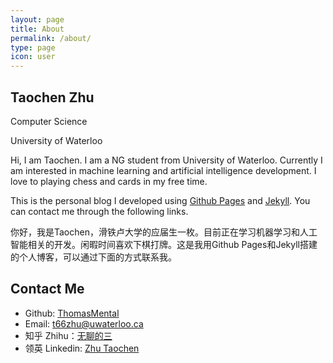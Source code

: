 ```yaml
---
layout: page
title: About
permalink: /about/
type: page
icon: user
---
```


## Taochen Zhu

Computer Science 

University of Waterloo

Hi, I am Taochen. I am a NG student from University of Waterloo. Currently I am interested in machine learning and artificial intelligence development. I love to playing chess and cards in my free time. 

This is the personal blog I developed using [Github Pages](https://pages.github.com/) and [Jekyll](https://www.jekyll.com.cn/). You can contact me through the following links.

你好，我是Taochen，滑铁卢大学的应届生一枚。目前正在学习机器学习和人工智能相关的开发。闲暇时间喜欢下棋打牌。这是我用Github Pages和Jekyll搭建的个人博客，可以通过下面的方式联系我。

## Contact Me

* Github: [ThomasMental](https://github.com/thomasmental)
* Email: [t66zhu@uwaterloo.ca](mailto:t66zhu@uwaterloo.ca)
* 知乎 Zhihu：[无聊的三](https://www.zhihu.com/people/wu-liao-de-zhu-san)
* 领英 Linkedin: [Zhu Taochen](https://www.linkedin.com/in/taochen-zhu)
